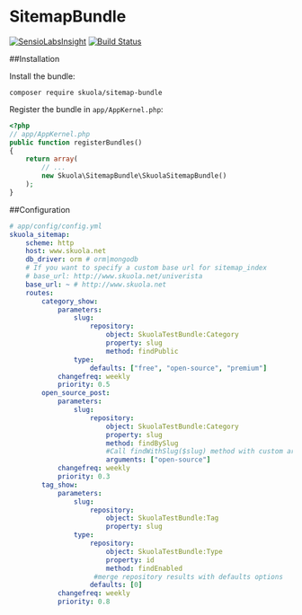 # SitemapBundle
[![SensioLabsInsight](https://insight.sensiolabs.com/projects/e8e5c5e8-8536-4632-8528-796d99ed54fd/mini.png)](https://insight.sensiolabs.com/projects/e8e5c5e8-8536-4632-8528-796d99ed54fd)
[![Build Status](https://travis-ci.org/skuola/SitemapBundle.svg?branch=master)](https://travis-ci.org/skuola/SitemapBundle)

##Installation

Install the bundle:

    composer require skuola/sitemap-bundle

Register the bundle in `app/AppKernel.php`:

``` php
<?php
// app/AppKernel.php
public function registerBundles()
{
    return array(
        // ...
        new Skuola\SitemapBundle\SkuolaSitemapBundle()
    );
}
```

##Configuration

``` yml
# app/config/config.yml
skuola_sitemap:
    scheme: http
    host: www.skuola.net
    db_driver: orm # orm|mongodb
    # If you want to specify a custom base url for sitemap_index    
    # base_url: http://www.skuola.net/univerista
    base_url: ~ # http://www.skuola.net
    routes:
        category_show:
            parameters:
                slug:
                    repository:
                        object: SkuolaTestBundle:Category
                        property: slug
                        method: findPublic
                type:
                    defaults: ["free", "open-source", "premium"]
            changefreq: weekly
            priority: 0.5
        open_source_post:
            parameters:
                slug:
                    repository:
                        object: SkuolaTestBundle:Category
                        property: slug
                        method: findBySlug
                        #Call findWithSlug($slug) method with custom arguments
                        arguments: ["open-source"]
            changefreq: weekly
            priority: 0.3
        tag_show:
            parameters:
                slug:
                    repository:
                        object: SkuolaTestBundle:Tag
                        property: slug
                type:
                    repository:
                        object: SkuolaTestBundle:Type
                        property: id
                        method: findEnabled
                     #merge repository results with defaults options   
                    defaults: [0]
            changefreq: weekly
            priority: 0.8
```
